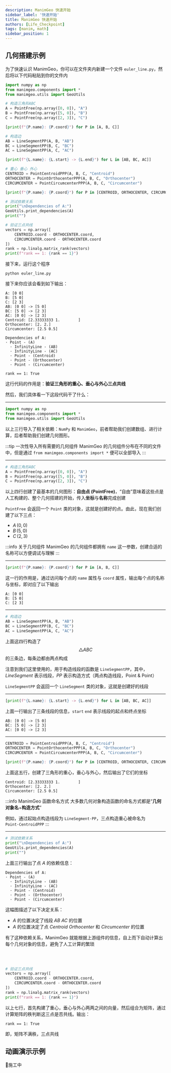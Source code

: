 ```yaml
---
description: ManimGeo 快速开始
sidebar_label: '快速开始'
title: ManimGeo 快速开始
authors: [Life_Checkpoint]
tags: [manim, math]
sidebar_position: 1
---
```


## 几何搭建示例

为了快速认识 ManimGeo，你可以在文件夹内新建一个文件 `euler_line.py`，然后将以下代码粘贴到你的文件内

```python title="euler_line.py"
import numpy as np
from manimgeo.components import *
from manimgeo.utils import GeoUtils

# 构造三角形ABC
A = PointFree(np.array([0, 0]), "A")
B = PointFree(np.array([5, 0]), "B")
C = PointFree(np.array([2, 3]), "C")

[print(f"{P.name}: {P.coord}") for P in [A, B, C]]

# 构造边
AB = LineSegmentPP(A, B, "AB")
BC = LineSegmentPP(B, C, "BC")
AC = LineSegmentPP(A, C, "AC")

[print(f"{L.name}: {L.start} -> {L.end}") for L in [AB, BC, AC]]

# 重心 垂心 外心
CENTROID = PointCentroidPPP(A, B, C, "Centroid")
ORTHOCENTER = PointOrthocenterPPP(A, B, C, "Orthocenter")
CIRCUMCENTER = PointCircumcenterPPP(A, B, C, "Circumcenter")

[print(f"{P.name}: {P.coord}") for P in [CENTROID, ORTHOCENTER, CIRCUMCENTER]]

# 测试依赖关系
print("\nDependencies of A:")
GeoUtils.print_dependencies(A)
print("")

# 验证三点共线
vectors = np.array([
    CENTROID.coord - ORTHOCENTER.coord,
    CIRCUMCENTER.coord - ORTHOCENTER.coord
])
rank = np.linalg.matrix_rank(vectors)
print(f"rank == 1: {rank == 1}")
```

接下来，运行这个程序

```shell
python euler_line.py
```

接下来你应该会看到如下输出：

```
A: [0 0]
B: [5 0]
C: [2 3]
AB: [0 0] -> [5 0]
BC: [5 0] -> [2 3]
AC: [0 0] -> [2 3]
Centroid: [2.33333333 1.        ]
Orthocenter: [2. 2.]
Circumcenter: [2.5 0.5]

Dependencies of A:
· Point - (A)
  · InfinityLine - (AB)
  · InfinityLine - (AC)
  · Point - (Centroid)
  · Point - (Orthocenter)
  · Point - (Circumcenter)

rank == 1: True
```

这行代码的作用是：**验证三角形的重心、垂心与外心三点共线**

然后，我们具体看一下这段代码干了什么：

---

```python title="导入相关依赖" {2,3}
import numpy as np
from manimgeo.components import *
from manimgeo.utils import GeoUtils
```

以上三行导入了相关依赖：`NumPy` 和 `ManimGeo`，前者帮助我们创建数组、进行计算，后者帮助我们创建几何图形。

:::tip 一次性导入所有需要的几何组件
ManimGeo 的几何组件分布在不同的文件中，但是通过 `from manimgeo.components import *` 便可以全部导入
:::

---

```python title="构造点" {2,3,4}
# 构造三角形ABC
A = PointFree(np.array([0, 0]), "A")
B = PointFree(np.array([5, 0]), "B")
C = PointFree(np.array([2, 3]), "C")
```

以上四行创建了最基本的几何图形：**自由点 (PointFree)**，“自由”意味着这些点是人工构建的、整个几何搭建的开始，传入**坐标**与**名称**完成创建

`PointFree` 会返回一个 `Point` 类的对象，这就是创建好的点。由此，现在我们创建了以下三点：
 - $A\,(0, 0)$
 - $B\,(5, 0)$
 - $C\,(2, 3)$

:::info 关于几何组件
ManimGeo 的几何组件都拥有 `name` 这一参数，创建合适的名称可以方便调试与理解
:::

---

```python title="输出点坐标" {1}
[print(f"{P.name}: {P.coord}") for P in [A, B, C]]
```

这一行的作用是，通过访问每个点的 `name` 属性与 `coord` 属性，输出每个点的名称与坐标，即对应了以下输出

```
A: [0 0]
B: [5 0]
C: [2 3]
```

---

```python title="构造边" {2,3,4}
# 构造边
AB = LineSegmentPP(A, B, "AB")
BC = LineSegmentPP(B, C, "BC")
AC = LineSegmentPP(A, C, "AC")
```

上面这四行构造了 $$\triangle ABC$$ 的三条边，每条边都由两点构成

注意到我们这里使用的，用于构造线段的函数是 `LineSegmentPP`，其中，*LineSegment* 表示线段，*PP* 表示构造方式（两点构造线段，Point & Point）

`LineSegmentPP` 会返回一个 `LineSegment` 类的对象，这就是创建好的线段

---

```python title="输出线段信息" {1}
[print(f"{L.name}: {L.start} -> {L.end}") for L in [AB, BC, AC]]
```

上面一行输出了三条线段的信息，`start` `end` 表示线段的起点和终点坐标

```
AB: [0 0] -> [5 0]
BC: [5 0] -> [2 3]
AC: [0 0] -> [2 3]
```

---

```python title="重心，垂心与外心" {1,2,3,5}
CENTROID = PointCentroidPPP(A, B, C, "Centroid")
ORTHOCENTER = PointOrthocenterPPP(A, B, C, "Orthocenter")
CIRCUMCENTER = PointCircumcenterPPP(A, B, C, "Circumcenter")

[print(f"{P.name}: {P.coord}") for P in [CENTROID, ORTHOCENTER, CIRCUMCENTER]]
```

上面这五行，创建了三角形的重心，垂心与外心，然后输出了它们的坐标

```
Centroid: [2.33333333 1.        ]
Orthocenter: [2. 2.]
Circumcenter: [2.5 0.5]
```

:::info ManimGeo 函数命名方式
大多数几何对象构造函数的命名方式都是“**几何对象名**+**构造方式**”

例如，通过起始点构造线段为 `LineSegment·PP`，三点构造重心被命名为 `Point·CentroidPPP`
:::

---

```python title="输出依赖关系" {3}
# 测试依赖关系
print("\nDependencies of A:")
GeoUtils.print_dependencies(A)
print("")
```

上面三行输出了点 $A$ 的依赖信息：

```
Dependencies of A:
· Point - (A)
  · InfinityLine - (AB)
  · InfinityLine - (AC)
  · Point - (Centroid)
  · Point - (Orthocenter)
  · Point - (Circumcenter)
```

这幅图描述了以下决定关系：

- $A$ 的位置决定了线段 $AB$ $AC$ 的位置
- $A$ 的位置决定了点 $Centroid$ $Orthocenter$ 和 $Circumcenter$ 的位置

有了这种依赖关系，ManimGeo 就能根据上游组件的信息，自上而下自动计算出每个几何对象的信息，避免了人工计算的繁琐

<br />
<br />

```python title="三点共线验证" {2,3,4,5,6,7}
# 验证三点共线
vectors = np.array([
    CENTROID.coord - ORTHOCENTER.coord,
    CIRCUMCENTER.coord - ORTHOCENTER.coord
])
rank = np.linalg.matrix_rank(vectors)
print(f"rank == 1: {rank == 1}")
```

以上七行，首先构建了重心，垂心与外心两两之间的向量，然后组合为矩阵，通过计算矩阵的秩判断这三点是否共线。输出：

```
rank == 1: True
```

即，矩阵不满秩，三点共线

## 动画演示示例

🚧施工中